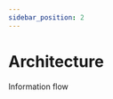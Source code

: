 ```yaml
---
sidebar_position: 2
---
```


# Architecture

Information flow


<!-- The crawler and harvester form the data ingestion and processing part of the -->
<!-- Search Service. -->
<!--  -->
<!-- The **Crawler** takes an initial address (normally a root site URL) and -->
<!-- discovers all the pages or documents on that site, creating a sitemap (list of -->
<!-- links) and a pack of raw data (html, json etc) obtained during the crawling. -->
<!--  -->
<!-- The **Harvester** takes the raw data, transforms it (cleans it up, extracts -->
<!-- metadata) to create a document that can be indexed into Elasticsearch. -->
<!--  -->
<!-- ## Overview -->
<!--  -->
<!-- The base layer of the architecture is Apache Airflow. It is an open-source -->
<!-- workflow engine / workflow management platform that offers a simple way of -->
<!-- authoring, scheduling and monitoring workflows. The workflows (called DAGs in -->
<!-- Airflow, from Directed Acyclic Graphs) are Python scripts that describe the -->
<!-- documentation, schedule, input data, each task in the flow, the relationship -->
<!-- between tasks and what data is transferred between tasks. A task is implemented -->
<!-- by an Operator, an entity that describes a single task in a workflow. There are -->
<!-- built-in operators for simple tasks (e.g. sending an e-mail, connecting to a -->
<!-- database or sending a HTTP request), but they can also implement custom actions -->
<!-- (call Python functions, run bash scripts). -->
<!--  -->
<!-- A detailed description of the Airflow concepts can be found "here":https://airflow.apache.org/docs/apache-airflow/stable/concepts.html -->
<!--  -->
<!-- {{drawio_attach(Airflow diagram_1.svg,size=800)}} -->
<!--  -->
<!-- The DAGs are Python scripts using Jinja templates that are read by the Airflow -->
<!-- engine from the filesystem. They can be easily maintained via github. The DAGs -->
<!-- are automatically updated when the files change, so a git pull will install a -->
<!-- new version. Unfortunately there is no built-in support for versioning, so a -->
<!-- filesystem change will overwrite existing DAG definitions. -->
<!--  -->
<!-- The Airflow workflows will be based on existing code from the current search -->
<!-- engine (that already implements harvesting and Elasticsearch storage) and -->
<!-- Python custom code for new interactions. -->
<!--  -->
<!-- ## Airflow configuration -->
<!--  -->
<!-- The base configuration of the DAGs will be kept in the "Airflow -->
<!-- variables":https://airflow.apache.org/docs/apache-airflow/stable/howto/variable.html -->
<!-- and -->
<!-- "connections":https://airflow.apache.org/docs/apache-airflow/stable/howto/connection.html. -->
<!-- Using Airflow variables simplifies the setup as we don't have to store them in -->
<!-- a different place and Airflow already provides an UI for managing them. -->
<!--  -->
<!-- Airflow includes a communication channel between tasks (XComs), but it is not -->
<!-- suitable for large data. A database will be used to store the intermediate data -->
<!-- during workflow runs, and XComs will only be used for signaling/metadata -->
<!-- transfer between tasks. Keeping the data in the database will also help -->
<!-- debugging and storing old versions of the raw data to decide if data changed -->
<!-- (in case no timestamp metadata exists). -->
<!--  -->
<!-- Unfortunately there is no built-in way of calling node.js scripts directly from -->
<!-- Airflow tasks, so any node.js calls (to the existing search engine code) will -->
<!-- have to be wrapped as BashOperator tasks. -->
<!--  -->
<!-- To make the workflows dynamic (especially on crawler workflows, when new links -->
<!-- are discovered) workflows will be able to schedule new runs of other workflows -->
<!-- or of the same workflow. There are two main options for this, using "API -->
<!-- calls":https://airflow.apache.org/docs/apache-airflow/stable/stable-rest-api-ref.html#operation/post_dag_run -->
<!-- or by using the Python call -->
<!-- "create_dagrun":https://airflow.apache.org/docs/apache-airflow/stable/_api/airflow/models/dag/index.html. -->
<!-- The difference is that by using the API call a completely independent DAG run -->
<!-- will be created, and by using create_dagrun the new DAG run will be attached to -->
<!-- the current calling DAG, so the current DAG will not finish until the called -->
<!-- runs finish. -->
<!--  -->
<!-- Airflow supports multithreading in running a DAG, so multiple instances of the -->
<!-- same DAG can be scheduled to run in parallel. This might introduce issues while -->
<!-- crawling (fetching multiple documents from the same server), but there is no -->
<!-- simple way of signaling between runs that the same website is hit. The -->
<!-- "concurrency":https://airflow.apache.org/docs/apache-airflow/stable/_api/airflow/models/dag/index.html -->
<!-- parameter can specify the max number of parallel runs at DAG level. -->
<!--  -->
<!-- Workflow runs can be manually started if needed, but they cannot be prioritized -->
<!-- against already running flows. -->
<!--  -->
<!-- ## Crawler workflows -->
<!--  -->
<!-- The crawler starts with a list of websites to crawl (the root of the website) -->
<!-- and discovers and fetches all the links and documents. -->
<!--  -->
<!-- The implementation is based on a startup scheduled DAG that reads the list of -->
<!-- links to crawl (as JSON) from an "airflow -->
<!-- variable":https://airflow.apache.org/docs/apache-airflow/stable/howto/variable.html -->
<!-- and calls a DAG that runs the actual crawl. -->
<!--  -->
<!-- {{drawio_attach(crawler startup_1.png,size=600)}} -->
<!--  -->
<!-- The actual crawler workflow accepts an URL as input parameter, fetches the -->
<!-- page, saves it to the database as it is (raw page), extracts the links and -->
<!-- schedules new crawler jobs for the new links. As the last step, the crawler -->
<!-- will schedule a harvest workflow to process the stored raw document. -->
<!--  -->
<!-- {{drawio_attach(crawler run_1.png,size=800)}} -->
<!--  -->
<!--  -->
<!-- ## Harvester workflows -->
<!--  -->
<!-- There will be different types of harvesters based on what kind of documents they can process. -->
<!--  -->
<!-- The harvester flow takes a document ID from the database as parameter and cleans up the content, extracts metadata, keywords, integrates with different other processing modules. Depending on the tasks, some of them could be run in parallel and the result of them can be aggregated in the final document, that is indexed in Elasticsearch. -->
<!--  -->
<!-- The workflows will follow the ETL pattern: -->
<!--  -->
<!-- {{drawio_attach(harvester_1.png,size=800)}} -->
<!--  -->
<!--  -->
<!-- Technologies to be used: -->
<!-- * existing "EEA Search server libraries":https://github.com/eea/eea.searchserver.js can be integrated in the harvesting and Elasticsearch interaction tasks to cover the supported formats -->
<!--  -->
<!-- * "newspaper3k":https://newspaper.readthedocs.io/en/latest/ web page article extractor (python). Can use NLP for keywords / "NLTK ":https://www.nltk.org/. "Sample usage with airflow":https://blog.quiltdata.com/repeatable-nlp-of-news-headlines-using-apache-airflow-newspaper3k-quilt-t4-vega-a0447af57032 -->
<!--  -->
<!-- * "readability":https://github.com/masukomi/arc90-readability - basically a "reader view" article extractor to extract and clean website text ("python":https://pypi.org/project/readablity-lxml/) -->
<!--  -->
<!-- ## Database storage -->
<!--  -->
<!-- The workflows will use a PostgreSQL database to store the webpage raw data and -->
<!-- the metadata. The crawler will store the data in the database, and the -->
<!-- harvesters will take it from there and process it. -->
<!--  -->
<!-- To be able to easily integrate different technologies, a -->
<!-- "PostgREST":https://postgrest.org server will be used to act as a REST -->
<!-- frontend. -->
<!--  -->
<!-- When storing data, a task will insert data in a table and use an unique -->
<!-- document ID for it. Then the unique ID will be passed to the next task and the -->
<!-- data can be retrieved based on it. A state column can be used to monitor the -->
<!-- status of the document (crawled/harvested/error etc). -->
<!--  -->
<!-- The same pattern can be also used to pass data between DAGs, so when starting -->
<!-- harvesting on already loaded data the ID of the document can be sent as a -->
<!-- parameter. -->
<!--  -->
<!-- The tasks can do only inserts/updates in the database, and a scheduled workflow -->
<!-- can delete the old database entries for successfully finished tasks after a -->
<!-- predefined time period. The failed task data can be kept for longer to help -->
<!-- debugging. -->
<!--  -->
